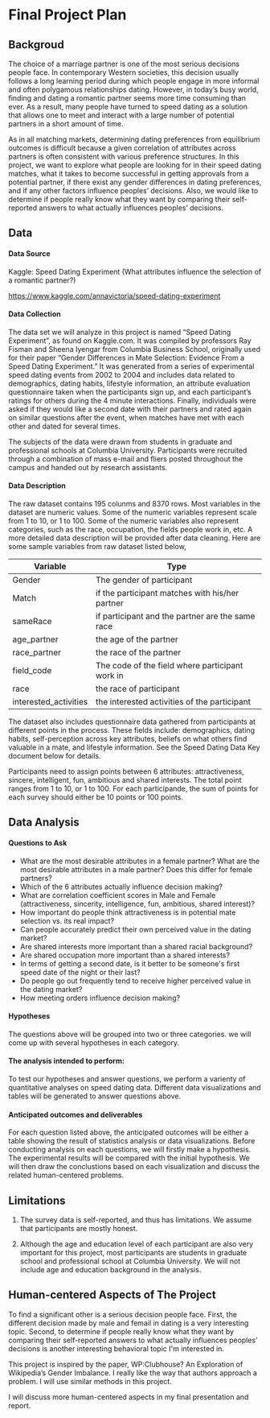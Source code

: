 # Final Project Plan

## Backgroud

The choice of a marriage partner is one of the most serious decisions people face. In contemporary Western societies, this
decision usually follows a long learning period during which people engage in more informal and often polygamous relationships
dating. However, in today’s busy world, finding and dating a romantic partner seems more time consuming than ever. As a result, many people have turned to speed dating as a solution that allows one to meet and interact with a large number of potential partners in a short amount of time. 

As in all matching markets, determining dating preferences from equilibrium outcomes is difficult because a given correlation of attributes across partners is often consistent with various preference structures. In this project, we want to explore what people are looking for in their speed dating matches, what it takes to become successful in getting approvals from a potential partner, if there exist any gender differences in dating preferences, and if any other factors influence peoples’ decisions. Also, we would like to determine if people really know what they want by comparing their self-reported answers to what actually influences peoples’ decisions.


## Data 

#### Data Source

Kaggle: Speed Dating Experiment (What attributes influence the selection of a romantic partner?)

https://www.kaggle.com/annavictoria/speed-dating-experiment

#### Data Collection

The data set we will analyze in this project is named “Speed Dating Experiment”, as found on Kaggle.com. It was compiled by professors Ray Fisman and Sheena Iyengar from Columbia Business School, originally used for their paper “Gender Differences in Mate Selection: Evidence From a Speed Dating Experiment.” It was generated from a series of experimental speed dating events from 2002 to 2004 and includes data related to demographics, dating habits, lifestyle information, an attribute evaluation questionnaire taken when the participants sign up, and each participant’s ratings for others during the 4 minute interactions. Finally, individuals were asked if they would like a second date with their partners and rated again on similar questions after the event, when matches have met with each other and dated for several times.

The subjects of the data were drawn from students in graduate and professional schools at Columbia University. Participants
were recruited through a combination of mass e-mail and fliers posted throughout the campus and handed out by research assistants.

#### Data Description

The raw dataset contains 195 colunms and 8370 rows. Most variables in the dataset are numeric values. Some of the numeric variables represent scale from 1 to 10, or 1 to 100. Some of the numeric variables also represent categories, such as the race, occupation, the fields people work in, etc. A more detailed data description will be provided after data cleaning. Here are some sample variables from raw dataset listed below,

| Variable | Type |
| ------ | ------ |
| Gender | The gender of participant |
| Match | if the participant matches with his/her partner |
| sameRace | if participant and the partner are the same race  |
| age_partner | the age of the partner |
| race_partner | the race of the partner |
| field_code | The code of the field where participant work in |
| race | the race of participant |
| interested_activities | the interested activities of the participant  |

The dataset also includes questionnaire data gathered from participants at different points in the process. These fields include: demographics, dating habits, self-perception across key attributes, beliefs on what others find valuable in a mate, and lifestyle information. See the Speed Dating Data Key document below for details.

Participants need to assign points between 6 attributes: attractiveness, sincere, intelligent, fun, ambitious and shared interests. The total point ranges from 1 to 10, or 1 to 100. For each participande, the sum of points for each survey should either be 10 points or 100 points.


## Data Analysis

#### Questions to Ask

- What are the most desirable attributes in a female partner? What are the most desirable attributes in a male partner? Does this differ for female partners?
- Which of the 6 attributes actually influence decision making?
- What are correlation coefficient scores in Male and Female (attractiveness, sincerity, intelligence, fun, ambitious, shared interest)?
- How important do people think attractiveness is in potential mate selection vs. its real impact?
- Can people accurately predict their own perceived value in the dating market?
- Are shared interests more important than a shared racial background?
- Are shared occupation more important than a shared interests?
- In terms of getting a second date, is it better to be someone's first speed date of the night or their last?
- Do people go out frequently tend to receive higher perceived value in the dating market?
- How meeting orders influence decision making?

#### Hypotheses

The questions above will be grouped into two or three categories. we will come up with several hypotheses in each category.

#### The analysis intended to perform:

To test our hypotheses and answer questions, we perform a varienty of quantitative analyses on speed dating data. Different data visualizations and tables will be generated to answer questions above.

#### Anticipated outcomes and deliverables

For each question listed above, the anticipated outcomes will be either a table showing the result of statistics analysis or data visualizations. Before conducting analysis on each questions, we will firstly make a hypothesis. The experimental results will be compared with the initial hypothesis. We will then draw the conclustions based on each visualization and discuss the related human-centered problems.

## Limitations

1. The survey data is self-reported, and thus has limitations. We assume that participants are mostly honest.

2. Although the age and education level of each participant are also very important for this project, most participants are students in graduate school and professional school at Columbia University. We will not include age and education background in the analysis.

## Human-centered Aspects of The Project

To find a significant other is a serious decision people face. First, the different decision made by male and femail in dating is a very interesting topic. Second, to determine if people really know what they want by comparing their self-reported answers to what actually influences peoples’ decisions is another interesting behavioral topic I'm interested in.

This project is inspired by the paper, WP:Clubhouse? An Exploration of Wikipedia’s Gender Imbalance. I really like the way that authors approach a problem. I will use similar methods in this project. 

I will discuss more human-centered aspects in my final presentation and report.
